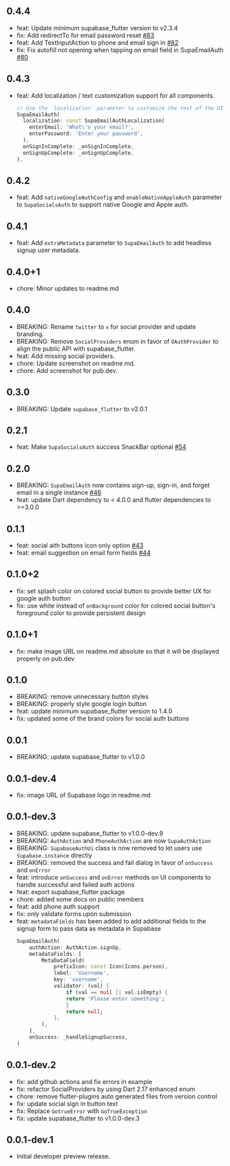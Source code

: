 ## 0.4.4

- feat: Update minimum supabase_flutter version to v2.3.4
- fix: Add redirectTo for email password reset [#83](https://github.com/supabase-community/flutter-auth-ui/pull/83)
- feat: Add TextInputAction to phone and email sign in [#82](https://github.com/supabase-community/flutter-auth-ui/pull/82)
- fix: Fix autofill not opening when tapping on email field in SupaEmailAuth [#80](https://github.com/supabase-community/flutter-auth-ui/pull/80)

## 0.4.3

- feat: Add localization / text customization support for all components.
  ```dart
  // Use the `localization` parameter to customize the text of the UI components.
  SupaEmailAuth(
    localization: const SupaEmailAuthLocalization(
      enterEmail: 'What\'s your email?',
      enterPassword: 'Enter your password',
    ),
    onSignInComplete: _onSignInComplete,
    onSignUpComplete: _onSignUpComplete,
  ),
  ```

## 0.4.2

- feat: Add `nativeGoogleAuthConfig` and `enableNativeAppleAuth` parameter to `SupaSocialsAuth` to support native Google and Apple auth.

## 0.4.1

- feat: Add `extraMetadata` parameter to `SupaEmailAuth` to add headless signup user metadata.

## 0.4.0+1

- chore: Minor updates to readme.md

## 0.4.0

- BREAKING: Rename `twitter` to `x` for social provider and update branding.
- BREAKING: Remove `SocialProviders` enum in favor of `OAuthProvider` to align the public API with supabase_flutter.
- feat: Add missing social providers.
- chore: Update screenshot on readme.md.
- chore: Add screenshot for pub.dev.

## 0.3.0

- BREAKING: Update `supabase_flutter` to v2.0.1

## 0.2.1

- feat: Make `SupaSocialsAuth` success SnackBar optional [#54](https://github.com/supabase-community/flutter-auth-ui/pull/54)

## 0.2.0

- BREAKING: `SupaEmailAuth` now contains sign-up, sign-in, and forget email in a single instance [#46](https://github.com/supabase-community/flutter-auth-ui/pull/46)
- feat: update Dart dependency to < 4.0.0 and flutter dependencies to >=3.0.0

## 0.1.1

- feat: social aith buttons icon only option [#43](https://github.com/supabase-community/flutter-auth-ui/pull/43)
- feat: email suggestion on email form fields [#44](https://github.com/supabase-community/flutter-auth-ui/pull/44)

## 0.1.0+2

- fix: set splash color on colored social button to provide better UX for google auth button
- fix: use white instead of `onBackground` color for colored social button's foreground color to provide persistent design

## 0.1.0+1

- fix: make image URL on readme.md absolute so that it will be displayed properly on pub.dev

## 0.1.0

- BREAKING: remove unnecessary button styles
- BREAKING: properly style google login button
- feat: update minimum supabase_flutter version to 1.4.0
- fix: updated some of the brand colors for social auth buttons

## 0.0.1

- BREAKING: update supabase_flutter to v1.0.0

## 0.0.1-dev.4

- fix: image URL of Supabase logo in readme.md

## 0.0.1-dev.3

- BREAKING: update supabase_flutter to v1.0.0-dev.9
- BREAKING: `AuthAction` and `PhoneAuthAction` are now `SupaAuthAction`
- BREAKING: `SupabaseAuthUi` class is now removed to let users use `Supabase.instance` directly
- BREAKING: removed the success and fail dialog in favor of `onSuccess` and `onError`
- feat: introduce `onSuccess` and `onError` methods on UI components to handle successful and failed auth actions
- feat: export supabase_flutter package
- chore: added some docs on public members
- feat: add phone auth support
- fix: only validate forms upon submission
- feat: `metadataFields` has been added to add additional fields to the signup form to pass data as metadata in Supabase
  ```dart
  SupaEmailAuth(
      authAction: AuthAction.signUp,
      metadataFields: [
          MetaDataField(
              prefixIcon: const Icon(Icons.person),
              label: 'Username',
              key: 'username',
              validator: (val) {
                  if (val == null || val.isEmpty) {
                  return 'Please enter something';
                  }
                  return null;
              },
          ),
      ],
      onSuccess: _handleSignupSuccess,
  )
  ```

## 0.0.1-dev.2

- fix: add github actions and fix errors in example
- fix: refactor SocialProviders by using Dart 2.17 enhanced enum
- chore: remove flutter-plugins auto generated files from version control
- fix: update social sign in button text
- fix: Replace `GotrueError` with `GoTrueException`
- fix: update supabase_flutter to v1.0.0-dev.3

## 0.0.1-dev.1

- Initial developer preview release.
